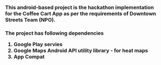 <h3>This android-based project is the hackathon implementation for the Coffee Cart App as per the requirements of Downtown Streets Team (NPO).<h3>

<p>The project has following dependencies</p>
<ol>

  <li> Google Play servies </li>
  <li> Google Maps Android API utility library - for heat maps </li>
  <li> App Compat </li>
</ol>
